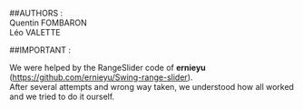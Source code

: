##AUTHORS :    
  Quentin FOMBARON   
  Léo VALETTE  
  
##IMPORTANT :

We were helped by the RangeSlider code of **ernieyu** (https://github.com/ernieyu/Swing-range-slider).\
After several attempts and wrong way taken, we understood how all worked and we tried to do it ourself. 
